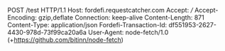 POST /test HTTP/1.1
Host: fordefi.requestcatcher.com
Accept: */*
Accept-Encoding: gzip,deflate
Connection: keep-alive
Content-Length: 871
Content-Type: application/json
Fordefi-Transaction-Id: df551953-2627-4430-978d-73f99ca20a6a
User-Agent: node-fetch/1.0 (+https://github.com/bitinn/node-fetch)